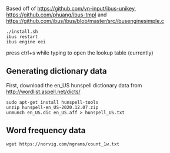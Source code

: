Based off of https://github.com/vn-input/ibus-unikey, 
https://github.com/phuang/ibus-tmpl and 
https://github.com/ibus/ibus/blob/master/src/ibusenginesimple.c

```shell
./install.sh
ibus restart
ibus engine eei
```

press ctrl+s while typing to open the lookup table (currently)

## Generating dictionary data
First, download the en_US hunspell dictionary data from http://wordlist.aspell.net/dicts/
```shell
sudo apt-get install hunspell-tools
unzip hunspell-en_US-2020.12.07.zip
unmunch en_US.dic en_US.aff > hunspell_US.txt
```

## Word frequency data
```shell
wget https://norvig.com/ngrams/count_1w.txt
```
